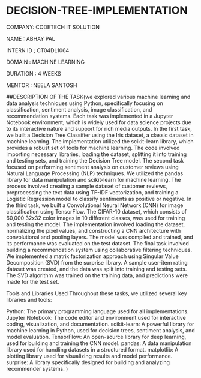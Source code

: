 # DECISION-TREE-IMPLEMENTATION

COMPANY: CODETECH IT SOLUTION

NAME : ABHAY PAL

INTERN ID ; CT04DL1064

DOMAIN : MACHINE LEARNING

DURATION : 4 WEEKS

MENTOR : NEELA SANTOSH

##DESCRIPTION OF THE TASK(we explored various machine learning and data analysis techniques using Python, specifically focusing on classification, sentiment analysis, image classification, and recommendation systems. Each task was implemented in a Jupyter Notebook environment, which is widely used for data science projects due to its interactive nature and support for rich media outputs.
In the first task, we built a Decision Tree Classifier using the Iris dataset, a classic dataset in machine learning. The implementation utilized the scikit-learn library, which provides a robust set of tools for machine learning. The code involved importing necessary libraries, loading the dataset, splitting it into training and testing sets, and training the Decision Tree model.
The second task focused on performing sentiment analysis on customer reviews using Natural Language Processing (NLP) techniques. We utilized the pandas library for data manipulation and scikit-learn for machine learning. The process involved creating a sample dataset of customer reviews, preprocessing the text data using TF-IDF vectorization, and training a Logistic Regression model to classify sentiments as positive or negative.
In the third task, we built a Convolutional Neural Network (CNN) for image classification using TensorFlow. The CIFAR-10 dataset, which consists of 60,000 32x32 color images in 10 different classes, was used for training and testing the model. The implementation involved loading the dataset, normalizing the pixel values, and constructing a CNN architecture with convolutional and pooling layers. The model was compiled and trained, and its performance was evaluated on the test dataset.
The final task involved building a recommendation system using collaborative filtering techniques. We implemented a matrix factorization approach using Singular Value Decomposition (SVD) from the surprise library. A sample user-item rating dataset was created, and the data was split into training and testing sets. The SVD algorithm was trained on the training data, and predictions were made for the test set.

Tools and Libraries Used
Throughout these tasks, we utilized several key libraries and tools:

Python: The primary programming language used for all implementations.
Jupyter Notebook: The code editor and environment used for interactive coding, visualization, and documentation.
scikit-learn: A powerful library for machine learning in Python, used for decision trees, sentiment analysis, and model evaluation.
TensorFlow: An open-source library for deep learning, used for building and training the CNN model.
pandas: A data manipulation library used for handling datasets in a structured format.
matplotlib: A plotting library used for visualizing results and model performance.
surprise: A library specifically designed for building and analyzing recommender systems.
)
